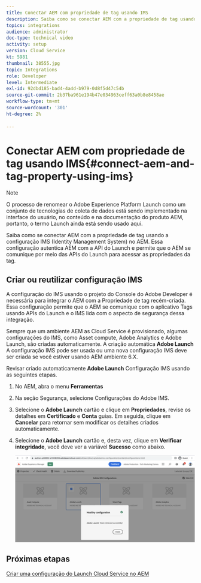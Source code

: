 ```yaml
---
title: Conectar AEM com propriedade de tag usando IMS
description: Saiba como se conectar AEM com a propriedade de tag usando a configuração IMS no AEM. Essa configuração autentica AEM com a API do Launch e permite que o AEM se comunique por meio das APIs do Launch para acessar as propriedades da tag.
topics: integrations
audience: administrator
doc-type: technical video
activity: setup
version: Cloud Service
kt: 5981
thumbnail: 38555.jpg
topic: Integrations
role: Developer
level: Intermediate
exl-id: 92dbd185-bad4-4a4d-b979-0d8f5d47c54b
source-git-commit: 2b37ba961e194b47e034963ceff63a0b8e8458ae
workflow-type: tm+mt
source-wordcount: '301'
ht-degree: 2%

---
```


# Conectar AEM com propriedade de tag usando IMS{#connect-aem-and-tag-property-using-ims}

>[!NOTE]
>
>O processo de renomear o Adobe Experience Platform Launch como um conjunto de tecnologias de coleta de dados está sendo implementado na interface do usuário, no conteúdo e na documentação do produto AEM, portanto, o termo Launch ainda está sendo usado aqui.

Saiba como se conectar AEM com a propriedade de tag usando a configuração IMS (Identity Management System) no AEM. Essa configuração autentica AEM com a API do Launch e permite que o AEM se comunique por meio das APIs do Launch para acessar as propriedades da tag.

## Criar ou reutilizar configuração IMS

A configuração do IMS usando o projeto do Console do Adobe Developer é necessária para integrar o AEM com a Propriedade de tag recém-criada. Essa configuração permite que o AEM se comunique com o aplicativo Tags usando APIs do Launch e o IMS lida com o aspecto de segurança dessa integração.

Sempre que um ambiente AEM as Cloud Service é provisionado, algumas configurações do IMS, como Asset compute, Adobe Analytics e Adobe Launch, são criadas automaticamente. A criação automática **Adobe Launch** A configuração IMS pode ser usada ou uma nova configuração IMS deve ser criada se você estiver usando AEM ambiente 6.X.

Revisar criado automaticamente **Adobe Launch** Configuração IMS usando as seguintes etapas.

1. No AEM, abra o menu **Ferramentas**

1. Na seção Segurança, selecione Configurações do Adobe IMS.

1. Selecione o **Adobe Launch** cartão e clique em **Propriedades**, revise os detalhes em **Certificado** e **Conta** guias. Em seguida, clique em **Cancelar** para retornar sem modificar os detalhes criados automaticamente.

1. Selecione o **Adobe Launch** cartão e, desta vez, clique em **Verificar integridade**, você deve ver a variável **Sucesso** como abaixo.

   ![Configuração IMS saudável do Adobe Launch](assets/adobe-launch-healthy-ims-config.png)


## Próximas etapas

[Criar uma configuração do Launch Cloud Service no AEM](create-aem-launch-cloud-service.md)
